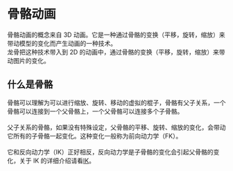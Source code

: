 # 骨骼动画

骨骼动画的概念来自 3D 动画。它是一种通过骨骼的变换（平移，旋转，缩放）来带动模型的变化而产生动画的一种技术。
<br>
龙骨把这种技术带入到 2D 的动画中，通过骨骼的变换（平移，旋转，缩放）来带动图片的变化。

## 什么是骨骼
骨骼可以理解为可以进行缩放、旋转、移动的虚拟的棍子，骨骼有父子关系，一个骨骼可以连接到一个父骨骼上，一个父骨骼可以连接多个子骨骼。
<br>
<br>
父子关系的骨骼，如果没有特殊设定，父骨骼的平移、旋转、缩放的变化，会带动它所有的子骨骼一起变化。这种变化一般称为前向动力学（FK）。
<br>
<br>
它和反向动力学（IK）正好相反，反向动力学是子骨骼的变化会引起父骨骼的变化，关于 IK 的详细介绍请看[IK](../editor/ik)。
